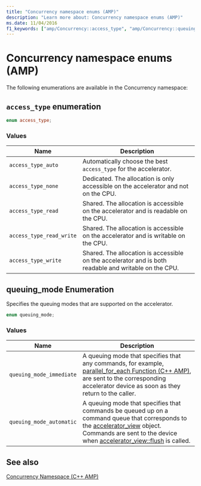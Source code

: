 ```yaml
---
title: "Concurrency namespace enums (AMP)"
description: "Learn more about: Concurrency namespace enums (AMP)"
ms.date: 11/04/2016
f1_keywords: ["amp/Concurrency::access_type", "amp/Concurrency::queuing_mode"]
---
```

# Concurrency namespace enums (AMP)

The following enumerations are available in the Concurrency namespace:

## <a name="access_type"></a> `access_type` enumeration

```cpp
enum access_type;
```

### Values

|Name|Description|
|----------|-----------------|
|`access_type_auto`|Automatically choose the best `access_type` for the accelerator.|
|`access_type_none`|Dedicated. The allocation is only accessible on the accelerator and not on the CPU.|
|`access_type_read`|Shared. The allocation is accessible on the accelerator and is readable on the CPU.|
|`access_type_read_write`|Shared. The allocation is accessible on the accelerator and is writable on the CPU.|
|`access_type_write`|Shared. The allocation is accessible on the accelerator and is both readable and writable on the CPU.|

## <a name="queuing_mode"></a> queuing_mode Enumeration

Specifies the queuing modes that are supported on the accelerator.

```cpp
enum queuing_mode;
```

### Values

|Name|Description|
|----------|-----------------|
|`queuing_mode_immediate`|A queuing mode that specifies that any commands, for example, [parallel_for_each Function (C++ AMP)](concurrency-namespace-functions-amp.md#parallel_for_each), are sent to the corresponding accelerator device as soon as they return to the caller.|
|`queuing_mode_automatic`|A queuing mode that specifies that commands be queued up on a command queue that corresponds to the [accelerator_view](accelerator-view-class.md) object. Commands are sent to the device when [accelerator_view::flush](accelerator-view-class.md#flush) is called.|

## See also

[Concurrency Namespace (C++ AMP)](concurrency-namespace-cpp-amp.md)
